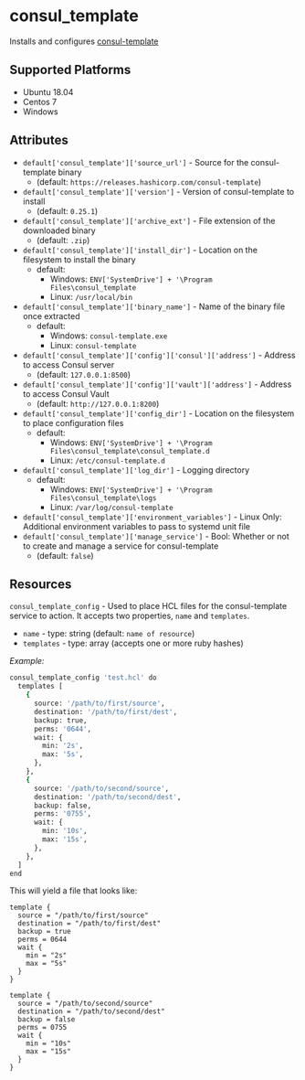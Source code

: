 # consul_template

 Installs and configures [consul-template](https://github.com/hashicorp/consul-template)

## Supported Platforms

- Ubuntu 18.04
- Centos 7
- Windows

## Attributes

- `default['consul_template']['source_url']` - Source for the consul-template binary
  - (default: `https://releases.hashicorp.com/consul-template`)
- `default['consul_template']['version']` - Version of consul-template to install
  - (default: `0.25.1`)
- `default['consul_template']['archive_ext']` - File extension of the downloaded binary
  - (default: `.zip`)
- `default['consul_template']['install_dir']` - Location on the filesystem to install the binary
  - default:
    - Windows: `ENV['SystemDrive'] + '\Program Files\consul_template`
    - Linux: `/usr/local/bin`
- `default['consul_template']['binary_name']` - Name of the binary file once extracted
  - default:
    - Windows: `consul-template.exe`
    - Linux: `consul-template`
- `default['consul_template']['config']['consul']['address']` - Address to access Consul server
  - (default: `127.0.0.1:8500`)
- `default['consul_template']['config']['vault']['address']` - Address to access Consul Vault
  - (default: `http://127.0.0.1:8200`)
- `default['consul_template']['config_dir']` - Location on the filesystem to place configuration files
  - default:
    - Windows: `ENV['SystemDrive'] + '\Program Files\consul_template\consul_template.d`
    - Linux: `/etc/consul-template.d`
- `default['consul_template']['log_dir']` - Logging directory
  - default:
    - Windows: `ENV['SystemDrive'] + '\Program Files\consul_template\logs`
    - Linux: `/var/log/consul-template`
- `default['consul_template']['environment_variables']` - Linux Only: Additional environment variables to pass to systemd unit file
- `default['consul_template']['manage_service']` - Bool: Whether or not to create and manage a service for consul-template
  - (default: `false`)

## Resources

`consul_template_config` - Used to place HCL files for the consul-template service to action. It accepts two properties, `name` and `templates`.

- `name` - type: string (default: `name of resource`)
- `templates` - type: array (accepts one or more ruby hashes)

*Example:*

```bash
consul_template_config 'test.hcl' do
  templates [
    {
      source: '/path/to/first/source',
      destination: '/path/to/first/dest',
      backup: true,
      perms: '0644',
      wait: {
        min: '2s',
        max: '5s',
      },
    },
    {
      source: '/path/to/second/source',
      destination: '/path/to/second/dest',
      backup: false,
      perms: '0755',
      wait: {
        min: '10s',
        max: '15s',
      },
    },
  ]
end
```

This will yield a file that looks like:

```text
template {
  source = "/path/to/first/source" 
  destination = "/path/to/first/dest" 
  backup = true 
  perms = 0644 
  wait {
    min = "2s"
    max = "5s"
  } 
}

template {
  source = "/path/to/second/source" 
  destination = "/path/to/second/dest" 
  backup = false 
  perms = 0755 
  wait {
    min = "10s"
    max = "15s"
  } 
}
```
